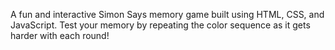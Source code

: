 A fun and interactive Simon Says memory game built using HTML, CSS, and JavaScript. Test your memory by repeating the color sequence as it gets harder with each round!
